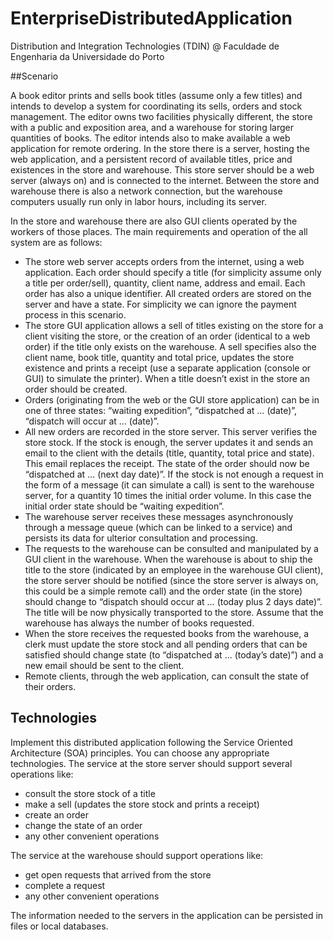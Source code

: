 # EnterpriseDistributedApplication
Distribution and Integration Technologies (TDIN) @ Faculdade de Engenharia da Universidade do Porto


##Scenario


A book editor prints and sells book titles (assume only a few titles) and intends to develop a system for coordinating its sells, orders and stock management. The editor owns two facilities physically different, the store with a public and exposition area, and a warehouse for storing larger quantities of books. The editor intends also to make available a web application for remote ordering.
In the store there is a server, hosting the web application, and a persistent record of available titles, price and existences in the store and warehouse. This store server should be a web server (always on) and is connected to the internet. Between the store and warehouse there is also a network connection, but the warehouse computers usually run only in labor hours, including its server.


In the store and warehouse there are also GUI clients operated by the workers of those places.
The main requirements and operation of the all system are as follows:

- The store web server accepts orders from the internet, using a web application. Each order should specify a title (for simplicity assume only a title per order/sell), quantity, client name, address and email. Each order has also a unique identifier. All created orders are stored on the server and have a state. For simplicity we can ignore the payment process in this scenario.
- The store GUI application allows a sell of titles existing on the store for a client visiting the store, or the creation of an order (identical to a web order) if the title only exists on the warehouse. A sell specifies also the client name, book title, quantity and total price, updates the store existence and prints a receipt (use a separate application (console or GUI) to simulate the printer). When a title doesn’t exist in the store an order should be created.
- Orders (originating from the web or the GUI store application) can be in one of three states: “waiting expedition”, “dispatched at … (date)”, “dispatch will occur at … (date)”.
- All new orders are recorded in the store server. This server verifies the store stock. If the stock is enough, the server updates it and sends an email to the client with the details (title, quantity, total price and state). This email replaces the receipt. The state of the order should now be “dispatched at … (next day date)”. If the stock is not enough a request in the form of a message (it can simulate a call) is sent to the warehouse server, for a quantity 10 times the initial order volume. In this case the initial order state should be “waiting expedition”.
- The warehouse server receives these messages asynchronously through a message queue (which can be linked to a service) and persists its data for ulterior consultation and processing.
- The requests to the warehouse can be consulted and manipulated by a GUI client in the warehouse. When the warehouse is about to ship the title to the store (indicated by an employee in the warehouse GUI client), the store server should be notified (since the store server is always on, this could be a simple remote call) and the order state (in the store) should change to “dispatch should occur at … (today plus 2 days date)”. The title will be now physically transported to the store. Assume that the warehouse has always the number of books requested.
- When the store receives the requested books from the warehouse, a clerk must update the store stock and all pending orders that can be satisfied should change state (to “dispatched at ... (today’s date)”) and a new email should be sent to the client.
- Remote clients, through the web application, can consult the state of their orders.

## Technologies


Implement this distributed application following the Service Oriented Architecture (SOA) principles. You can choose any appropriate technologies.
The service at the store server should support several operations like:

- consult the store stock of a title
- make a sell (updates the store stock and prints a receipt)
- create an order
- change the state of an order
- any other convenient operations

The service at the warehouse should support operations like:

- get open requests that arrived from the store
- complete a request
- any other convenient operations

The information needed to the servers in the application can be persisted in files or local databases.